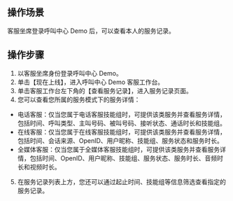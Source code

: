 ## 操作场景
客服坐席登录呼叫中心 Demo 后，可以查看本人的服务记录。

## 操作步骤
1. 以客服坐席身份登录呼叫中心 Demo。
2. 单击【现在上线】，进入呼叫中心 Demo 客服工作台。
3. 单击客服工作台左下角的【查看服务记录】，进入服务记录页面。
4. 您可以查看您所属的服务模式下的服务详情：
 - 电话客服：仅当您属于电话客服技能组时，可提供该类服务并查看服务详情，包括时间、呼叫类型、主叫号码、被叫号码、接听状态、通话时长和技能组。
 - 在线客服：仅当您属于在线客服技能组时，可提供该类服务并查看服务详情，包括时间、会话来源、OpenID、用户昵称、技能组、服务状态和服务时长。
 - 全媒体客服：仅当您属于全媒体客服技能组时，可提供该类服务并查看服务详情，包括时间、OpenID、用户昵称、技能组、服务状态、服务时长、音频时长和视频时长。
5. 在服务记录列表上方，您还可以通过起止时间、技能组等信息筛选查看指定的服务记录。
